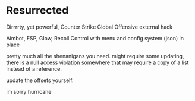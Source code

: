 # Resurrected
Dirrrrty, yet powerful, Counter Strike Global Offensive external hack

Aimbot, ESP, Glow, Recoil Control with menu and config system (json) in place

pretty much all the shenanigans you need.
might require some updating, there is a null access violation somewhere that may require a copy of a list instead of a reference.

update the offsets yourself.

im sorry hurricane
